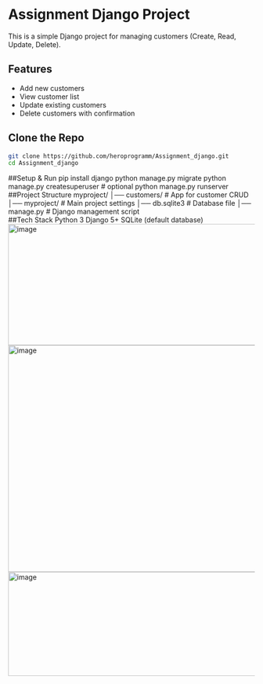 # Assignment Django Project

This is a simple Django project for managing customers (Create, Read, Update, Delete).

## Features
- Add new customers  
- View customer list  
- Update existing customers  
- Delete customers with confirmation  

## Clone the Repo
```bash
git clone https://github.com/heroprogramm/Assignment_django.git
cd Assignment_django

````
<div>##Setup & Run
pip install django
python manage.py migrate
python manage.py createsuperuser   # optional
python manage.py runserver
</div>
<div>##Project Structure
myproject/
│── customers/          # App for customer CRUD
│── myproject/          # Main project settings
│── db.sqlite3          # Database file
│── manage.py           # Django management script
</div>

<div>
##Tech Stack
Python 3
Django 5+
SQLite (default database)
</div>

<img width="1267" height="247" alt="image" src="https://github.com/user-attachments/assets/06eff316-0d70-427d-a033-00c6482b4814" />
<img width="1102" height="462" alt="image" src="https://github.com/user-attachments/assets/87f4a9bf-f3ba-4c7e-b21e-ccb5caf3da89" />
<img width="1113" height="212" alt="image" src="https://github.com/user-attachments/assets/d1ff294d-8da9-481e-8ef0-3cafc9e1eb45" />


